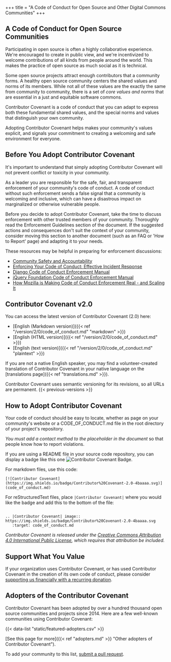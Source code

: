 +++
title = "A Code of Conduct for Open Source and Other Digital Commons Communities"
+++

## A Code of Conduct for Open Source Communities

Participating in open source is often a highly collaborative experience. We're encouraged to create in public view, and we're incentivized to welcome contributions of all kinds from people around the world. This makes the practice of open source as much social as it is technical.

Some open source projects attract enough contributors that a community forms. A healthy open source community centers the shared values and norms of its members. While not all of these values are the exactly the same from community to community, there is a set of _core values and norms_ that are essential in a just and equitable software commons.

Contributor Covenant is a code of conduct that you can adapt to express both these fundamental shared values, and the special norms and values that distinguish your own community. 

Adopting Contributor Covenant helps makes your community's values explicit, and signals your commitment to creating a welcoming and safe environment for everyone.

## Before You Adopt Contributor Covenant

It's important to understand that simply adopting Contributor Covenant will not prevent conflict or toxicity in your community.

As a leader you are responsible for the safe, fair, and transparent enforcement of your community's code of conduct. A code of conduct without such enforcement sends a false signal that a community is welcoming and inclusive, which can have a disastrous impact on marginalized or otherwise vulnerable people.

Before you decide to adopt Contributor Covenant, take the time to discuss enforcement with other trusted members of your community. Thoroughly read the Enforcement Guidelines section of the document. If the suggested actions and consequences don't suit the context of your community, consider moving this section to another document (such as an FAQ or 'How to Report' page) and adapting it to your needs.

These resources may be helpful in preparing for enforcement discussions:

- [Community Safety and Accountability](http://safetyfirstpdx.org)
- [Enforcing Your Code of Conduct: Effective Incident Response](https://www.slideshare.net/aeschright/enforcing-your-code-of-conduct-effective-incident-response)
- [Django Code of Conduct Enforcement Manual](https://www.djangoproject.com/conduct/enforcement-manual/)
- [jQuery Foundation Code of Conduct Enforcement Manual](https://js.foundation/community/code-of-conduct/enforcement)
- [How Mozilla is Making Code of Conduct Enforcement Real - and Scaling It](https://medium.com/mozilla-open-innovation/how-were-making-code-of-conduct-enforcement-real-and-scaling-it-3e382cf94415)

## Contributor Covenant v2.0

You can access the latest version of Contributor Covenant (2.0) here:

- [English (Markdown version)]({{< ref "/version/2/0/code_of_conduct.md" "markdown" >}})
- [English (HTML version)]({{< ref "/version/2/0/code_of_conduct.md" >}})
- [English (text version)]({{< ref "/version/2/0/code_of_conduct.md" "plaintext" >}})

If you are not a native English speaker, you may find a volunteer-created translation of Contributor Covenant in your native language on the [translations page]({{< ref "translations.md" >}}).

Contributor Covenant uses semantic versioning for its revisions, so all URLs are permanent.
{{< previous-versions >}}

## How to Adopt Contributor Covenant

Your code of conduct should be easy to locate, whether as page on your community's website or a CODE_OF_CONDUCT.md file in the root directory of your project's repository. 

*You must add a contact method to the placeholder in the document* so that people know how to report violations. 

If you are using a README file in your source code repository, you can display a badge like this one ![Contributor Covenant Badge](https://img.shields.io/badge/Contributor%20Covenant-2.0-4baaaa.svg).

For markdown files, use this code:
```
[![Contributor Covenant](https://img.shields.io/badge/Contributor%20Covenant-2.0-4baaaa.svg)](code_of_conduct.md)
```
For reStructuredText files, place `|Contributor Covenant|` where you would like the badge and add this to the bottom of the file:
```

.. |Contributor Covenant| image:: https://img.shields.io/badge/Contributor%20Covenant-2.0-4baaaa.svg
   :target: code_of_conduct.md
```

*Contributor Covenant is released under the [Creative Commons Attribution 4.0 International Public License](https://github.com/ContributorCovenant/contributor_covenant/blob/release/LICENSE.md), which requires that attribution be included.*

## Support What You Value

If your organization uses Contributor Covenant, or has used Contributor Covenant in the creation of its own code of conduct, please consider [supporting us financially with a recurring donation](https://opencollective.com/contributor-covenant/contribute).

## Adopters of the Contributor Covenant

Contributor Covenant has been adopted by over a hundred thousand open source communities and projects since 2014.
Here are a few well-known communities using Contributor Covenant:

{{< data-list "static/featured-adopters.csv" >}}

[See this page for more]({{< ref "adopters.md" >}} "Other adopters of Contributor Covenant").

To add your community to this list, [submit a pull
request](https://github.com/ContributorCovenant/contributor_covenant/blob/release/README.md#registering-your-community-as-an-adopter "Contributor Covenant source code").
